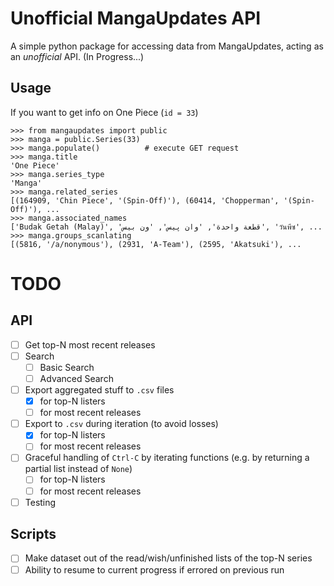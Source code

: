 # Unofficial MangaUpdates API

A simple python package for accessing data from MangaUpdates, acting as an 
*unofficial* API. (In Progress...)

## Usage

If you want to get info on One Piece (`id = 33`)

```python3
>>> from mangaupdates import public
>>> manga = public.Series(33)
>>> manga.populate()          # execute GET request
>>> manga.title
'One Piece'
>>> manga.series_type
'Manga'
>>> manga.related_series
[(164909, 'Chin Piece', '(Spin-Off)'), (60414, 'Chopperman', '(Spin-Off)'), ...
>>> manga.associated_names
['Budak Getah (Malay)', 'قطعة واحدة', 'وان پیس', 'ون بيس', 'วันพีซ', ...
>>> manga.groups_scanlating
[(5816, '/a/nonymous'), (2931, 'A-Team'), (2595, 'Akatsuki'), ...
```

# TODO

## API

- [ ] Get top-N most recent releases
- [ ] Search
  - [ ] Basic Search
  - [ ] Advanced Search
- [ ] Export aggregated stuff to `.csv` files
  - [x] for top-N listers
  - [ ] for most recent releases
- [ ] Export to `.csv` during iteration (to avoid losses)
  - [x] for top-N listers
  - [ ] for most recent releases
- [ ] Graceful handling of `Ctrl-C` by iterating functions (e.g. by returning a partial list instead of `None`)
  - [ ] for top-N listers
  - [ ] for most recent releases
- [ ] Testing

## Scripts

- [ ] Make dataset out of the read/wish/unfinished lists of the top-N series
- [ ] Ability to resume to current progress if errored on previous run
